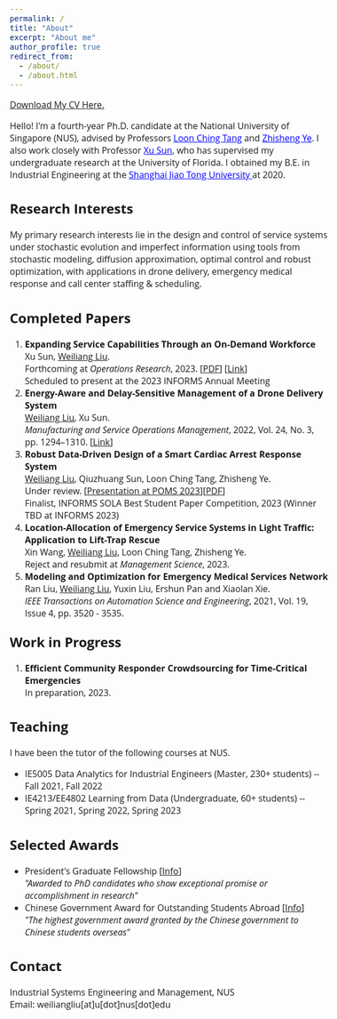 ```yaml
---
permalink: /
title: "About"
excerpt: "About me"
author_profile: true
redirect_from: 
  - /about/
  - /about.html
---  
```


<style>
@import url('https://fonts.googleapis.com/css2?family=Open+Sans&display=swap');
</style>
<!-- <body style="font-family: sans-serif; font-size: 9pt;"> -->
<body style="font-family: Open Sans; font-style: light; font-size: 12pt;">
<!-- <body> -->

<!-- <h2 style="margin-top: 1em;">Info</h2>  
<p style="margin-top: 1em;">
  Ph.D. Candidate  <br>
  Dept. of Industrial Systems Engineering and Management  <br>
  National University of Singapore (NUS) <br>
  Email: weiliangliu[at]u[dot]nus.edu <br>
</p>-->

<p>  <a href="http://weiliangliu-nus.github.io/files/WeiliangLiu_Academic_CV.pdf" target="_blank">Download My CV Here.</a>
</p>


<!-- <h2>About Me</h2>-->

<p>
Hello! I'm a fourth-year Ph.D. candidate at the National University of Singapore (NUS), advised by Professors <a href="https://cde.nus.edu.sg/isem/staff/tang-loon-ching/" target="_blank" style="color: rgb(0, 0, 255);">Loon Ching Tang</a> and <a href="https://cde.nus.edu.sg/isem/staff/ye-zhisheng/" target="_blank" style="color: rgb(0, 0, 255)">Zhisheng Ye</a>. I also work closely with Professor <a href="https://www.ise.ufl.edu/sun/" target="_blank" style="color: rgb(0, 0, 255);">Xu Sun</a>, who has supervised my undergraduate research at the University of Florida.
I obtained my B.E. in Industrial Engineering at the <a href="https://en.sjtu.edu.cn/" target="_blank" style="color: rgb(0, 0, 255);"> Shanghai Jiao Tong University </a> at 2020.

</p>

<h2>Research Interests</h2>
<p>
My primary research interests lie in the design and control of service systems under stochastic evolution and imperfect information using tools from stochastic modeling, diffusion approximation, optimal control and robust optimization, with applications in drone delivery, emergency medical response and call center staffing & scheduling.  </p>

<!--<p>
I have been particularly interested in service systems that involves emerging technologies and novel bussiness models such as drones, volunteer crowdsroucing Apps and on-demand workforce, and I seek to provide insights into the rich interactions between different entities and between different control levers in these systems.
</p>-->


<!--<h2>Research Papers</h2>
<p style="margin-top: 1em;">
A list of my research papers <a href="https://weiliangliu-nus.github.io/research/" target="_blank">can be found here.</a>
</p>-->

<h2>Completed Papers</h2>
<ol style="margin-top: 0em; margin-bottom: 1.2em;">
<li><b>Expanding Service Capabilities Through an On-Demand Workforce</b> <br>
	Xu Sun, <u>Weiliang Liu</u>.<br>
	Forthcoming at <i>Operations Research</i>, 2023. [<a href="http://weiliangliu-nus.github.io/files/Expanding_Service_Capabilities_Through_an_On_Demand_Workforce.pdf" target="_blank">PDF</a>] [<a href="https://pubsonline.informs.org/doi/epdf/10.1287/opre.2021.0651" target="_blank">Link</a>]<br>
  Scheduled to present at the 2023 INFORMS Annual Meeting
  </li>
  <!--  -->
	<li><b>Energy-Aware and Delay-Sensitive Management of a Drone Delivery System</b> <br>
	<u>Weiliang Liu</u>, Xu Sun.<br>
	<i>Manufacturing and Service Operations Management</i>, 2022, Vol. 24, No. 3, pp. 1294–1310. [<a href="https://pubsonline.informs.org/doi/pdf/10.1287/msom.2021.1056" target="_blank">Link</a>]</li>
	 <!--  -->
	<li><b>Robust Data-Driven Design of a Smart Cardiac Arrest Response System</b> <br>
	<u>Weiliang Liu</u>, Qiuzhuang Sun, Loon Ching Tang, Zhisheng Ye.<br>
	Under review. [<a href="http://weiliangliu-nus.github.io/files/WeiliangLiu_2023POMS_Presentation.pdf" target="_blank">Presentation at POMS 2023</a>][<a href="http://weiliangliu-nus.github.io/files/Robust Data-Driven Design of a Smart Cardiac Arrest Response System.pdf" target="_blank">PDF</a>]<br>
	Finalist, INFORMS SOLA Best Student Paper Competition, 2023 (Winner TBD at INFORMS 2023)
	</li>
  <!--  -->
	<li><b>Location-Allocation of Emergency Service Systems in Light Traffic: Application to Lift-Trap Rescue</b> <br>
	Xin Wang, <u>Weiliang Liu</u>, Loon Ching Tang, Zhisheng Ye.<br>
	Reject and resubmit at <i>Management Science</i>, 2023.</li>
  <!--  -->
	<li><b>Modeling and Optimization for Emergency Medical Services Network</b> <br>
	Ran Liu, <u>Weiliang Liu</u>, Yuxin Liu, Ershun Pan and Xiaolan Xie.<br>
	<i>IEEE Transactions on Automation Science and Engineering</i>, 2021, Vol. 19, Issue 4, pp. 3520 - 3535. </li>
</ol>

<h2 style="margin-top: 1em;">Work in Progress</h2>
<ol style="margin-top: 0em; margin-bottom: 1.2em;">
	<li><b>Efficient Community Responder Crowdsourcing for Time-Critical Emergencies</b> <br>
	In preparation, 2023. </li>
</ol>

<h2>Teaching</h2>
<p style="margin-top: 1em;">
I have been the tutor of the following courses at NUS.
<ul>
	<li>IE5005 Data Analytics for Industrial Engineers (Master, 230+ students) -- Fall 2021, Fall 2022</li>
  <li> IE4213/EE4802 Learning from Data (Undergraduate, 60+ students) -- Spring 2021, Spring 2022, Spring 2023</li>
</ul>
</p>

<h2>Selected Awards</h2>
<p style="margin-top: 1em;">
<ul>
	<li>President's Graduate Fellowship [<a href="https://nusgs.nus.edu.sg/scholarships-list/?pgf%22%20\t%20%22_blank" target="_blank">Info</a>]<br>
	<em>"Awarded to PhD candidates who show exceptional promise or accomplishment in research"</em>
	</li>
  <li> Chinese Government Award for Outstanding Students Abroad [<a href="https://en.wikipedia.org/wiki/Chinese_government_award_for_outstanding_self-financed_students_abroad" target="_blank">Info</a>]<br>
  <em>"The highest government award granted by the Chinese government to Chinese students overseas"</em>
  </li>
</ul>
</p>

<h2>Contact</h2>
<p style="margin-top: 1em;">
Industrial Systems Engineering and Management, NUS <br>
<!--Engineering Drive 2, Block E1A, #06-25, Singapore, 117576 <br>-->
Email: weiliangliu[at]u[dot]nus[dot]edu <br>
</p>
</body>